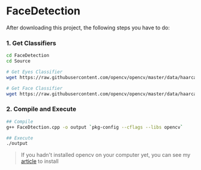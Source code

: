 # FaceDetection

After downloading this project, the following steps you have to do:

### 1. Get Classifiers

```bash
cd FaceDetection
cd Source

# Get Eyes Classifier
wget https://raw.githubusercontent.com/opencv/opencv/master/data/haarcascades/haarcascade_eye_tree_eyeglasses.xml

# Get Face Classifier
wget https://raw.githubusercontent.com/opencv/opencv/master/data/haarcascades/haarcascade_frontalface_default.xml
```

### 2. Compile and Execute

```bash
## Compile
g++ FaceDtection.cpp -o output `pkg-config --cflags --libs opencv`

## Execute
./output
```

> If you hadn't installed opencv on your computer yet, you can see my [article](https://wenyuangg.github.io/opencv/installation/2017/12/25/opencv-installation.html) to install
